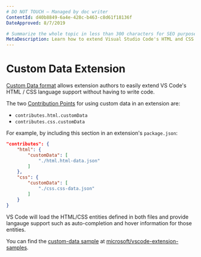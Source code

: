 ```yaml
---
# DO NOT TOUCH — Managed by doc writer
ContentId: d40b8849-6a4e-428c-b463-c8d61f18136f
DateApproved: 8/7/2019

# Summarize the whole topic in less than 300 characters for SEO purpose
MetaDescription: Learn how to extend Visual Studio Code's HTML and CSS language support.
---
```


# Custom Data Extension

[Custom Data format](https://github.com/microsoft/vscode-custom-data) allows extension authors to easily extend VS Code's HTML / CSS language support without having to write code.

The two [Contribution Points](/api/references/contribution-points) for using custom data in an extension are:

- `contributes.html.customData`
- `contributes.css.customData`

For example, by including this section in an extension's `package.json`:

```json
"contributes": {
	"html": {
		"customData": [
			"./html.html-data.json"
		]
	},
	"css": {
		"customData": [
			"./css.css-data.json"
		]
	}
}
```

VS Code will load the HTML/CSS entities defined in both files and provide langauge support such as auto-completion and hover information for those entities.

You can find the [custom-data sample]() at [microsoft/vscode-extension-samples](https://github.com/Microsoft/vscode-extension-samples).